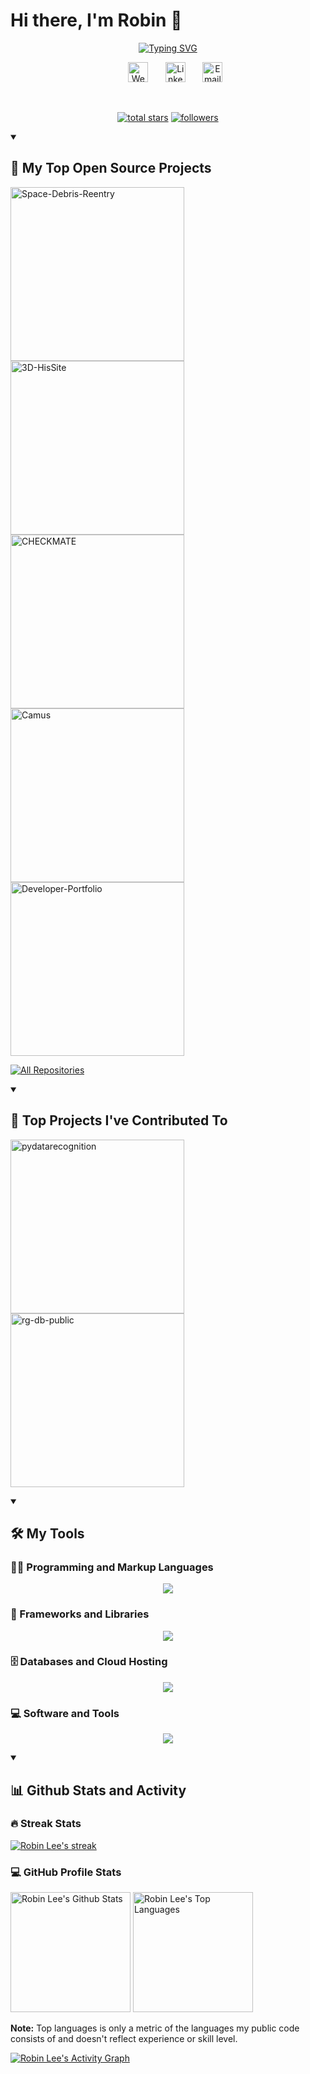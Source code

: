 # **Hi there, I'm Robin 👋** 

<p align="center">
  <!-- Typing SVG by DenverCoder1 - https://github.com/DenverCoder1/readme-typing-svg -->
  <a href="https://git.io/typing-svg"><img src="https://readme-typing-svg.demolab.com?font=roboto&weight=800&size=23&pause=1000&color=1a1b26&center=true&vCenter=true&width=435&lines=Backend+web+developer;Machine+Learning+Engineer" alt="Typing SVG" /></a>
</p>

<!-- Social icons section -->
<p align="center">
  &#8287;&#8287;&#8287;&#8287;&#8287;
  <a href="https://www.robinlee.dev"><img width="32px" alt="Website" title="Robin Lee Website" src="https://unpkg.com/simple-icons@v8/icons/aboutdotme.svg"></a>
  &#8287;&#8287;&#8287;&#8287;&#8287;
  <a href="https://www.linkedin.com/in/robinlee02"><img width="32px" alt="Linkedin" title="Robin Lee Linkedin" src="https://unpkg.com/simple-icons@v8/icons/linkedin.svg"/></a>
  &#8287;&#8287;&#8287;&#8287;&#8287;
  <a href=mailto:sl5035@columbia.edu><img width="32px" alt="Email" title="Send an email to Robin" src="https://unpkg.com/simple-icons@v8/icons/gmail.svg"/></a>
</p>

<br/>

<!-- Social badges section -->
<!-- Badges with custom icons - https://github.com/DenverCoder1/custom-icon-badges -->
<!-- View counter - https://github.com/DenverCoder1/Simple-View-Counter -->
<p align="center">
  <a href="https://github.com/sl5035?tab=repositories&sort=stargazers">
    <img alt="total stars" title="Total stars on GitHub" src="https://custom-icon-badges.demolab.com/github/stars/sl5035?color=c0caf5&style=for-the-badge&labelColor=1a1b26&logo=star"/></a>
  <a href="https://github.com/sl5035?tab=followers">
    <img alt="followers" title="Follow me on Github" src="https://custom-icon-badges.demolab.com/github/followers/sl5035?color=bb9af7&labelColor=1a1b26&style=for-the-badge&logo=person-add&label=Follow&logoColor=white"/></a>
</p>


<details open> 
  <summary><h2>📘 My Top Open Source Projects</h2></summary>

  <!-- Repo info cards - https://github.com/anuraghazra/github-readme-stats -->
  <!-- Small repo cards (fork) - https://github.com/DenverCoder1/github-readme-stats -->
  <p align="left">
    <a href="https://github.com/sl5035/Space-Debris-Reentry"><img width="278" src="https://denvercoder1-github-readme-stats.vercel.app/api/pin/?username=sl5035&repo=Space-Debris-Reentry&theme=tokyonight&hide_border=true" alt="Space-Debris-Reentry"></a>
    <a href="https://github.com/sl5035/3D-HisSite"><img width="278" src="https://denvercoder1-github-readme-stats.vercel.app/api/pin/?username=sl5035&repo=3D-HisSite&theme=tokyonight&hide_border=true" alt="3D-HisSite"></a>
    <a href="https://github.com/sl5035/CHECKMATE"><img width="278" src="https://denvercoder1-github-readme-stats.vercel.app/api/pin/?username=sl5035&repo=CHECKMATE&theme=tokyonight&hide_border=true" alt="CHECKMATE"></a>
    <a href="https://github.com/sl5035/Camus"><img width="278" src="https://denvercoder1-github-readme-stats.vercel.app/api/pin/?username=sl5035&repo=Camus&theme=tokyonight&hide_border=true" alt="Camus"></a>
    <a href="https://github.com/sl5035/Developer-Portfolio"><img width="278" src="https://denvercoder1-github-readme-stats.vercel.app/api/pin/?username=sl5035&repo=Developer-Portfolio&theme=tokyonight&hide_border=true" alt="Developer-Portfolio"></a>
  </p>

  <a href="https://github.com/sl5035?tab=repositories&sort=stargazers"><img alt="All Repositories" title="All Repositories" src="https://custom-icon-badges.demolab.com/badge/-Click%20Here%20For%20All%20My%20Repos-1F222E?style=for-the-badge&logoColor=white&logo=repo"/></a>
</details>

<details open> 
  <summary><h2>📕 Top Projects I've Contributed To</h2></summary>

  <!-- Small repo cards https://github.com/DenverCoder1/github-readme-stats (fork of anuraghazra/github-readme-stats) -->
  <p align="left">
    <a href="https://github.com/Billingegroup/pydatarecognition"><img width="278" src="https://denvercoder1-github-readme-stats.vercel.app/api/pin/?username=Billingegroup&repo=pydatarecognition&theme=tokyonight&hide_border=true&show_description=false" alt="pydatarecognition"></a>
    <a href="https://github.com/Billingegroup/rg-db-public"><img width="278" src="https://denvercoder1-github-readme-stats.vercel.app/api/pin/?username=Billingegroup&repo=rg-db-public&theme=tokyonight&hide_border=true&show_description=false" alt="rg-db-public"></a>
  </p>
</details>


<details open> 
  <summary><h2>🛠️ My Tools</h2></summary>

  <h3>👨‍💻 Programming and Markup Languages</h3>

  <p align="center">
    <a href="https://skillicons.dev">
      <img src="https://skillicons.dev/icons?i=python,java,ts,js,graphql,go,haskell,latex,md" />
    </a>
  </p>
  
  <h3>🧰 Frameworks and Libraries</h3>

  <p align="center">
    <a href="https://skillicons.dev">
      <img src="https://skillicons.dev/icons?i=tensorflow,nestjs,nodejs,express,django,flask,svelte" />
    </a>
  </p>

  <h3>🗄️ Databases and Cloud Hosting</h3>

  <p align="center">
    <a href="https://skillicons.dev">
      <img src="https://skillicons.dev/icons?i=mongodb,postgres,sqlite,vercel" />
    </a>
  </p>

  <h3>💻 Software and Tools</h3>

  <p align="center">
    <a href="https://skillicons.dev">
      <img src="https://skillicons.dev/icons?i=apollo,docker,git,github,gitlab,vim,vite" />
    </a>
  </p>
</details>

<details open> 
  <summary><h2>📊 Github Stats and Activity</h2></summary>

  <h3>🔥 Streak Stats</h3>

  <!-- GitHub Readme Streak Stats - https://github.com/DenverCoder1/github-readme-streak-stats -->
  <p>
    <a href="https://github.com/DenverCoder1/github-readme-streak-stats">
      <img title="🔥 Get streak stats for your profile at git.io/streak-stats" alt="Robin Lee's streak" src="https://streak-stats.demolab.com?user=sl5035&theme=tokyonight&hide_border=true"/>
    </a>
  </p>

  <h3>💻 GitHub Profile Stats</h3>

  <!-- https://github.com/anuraghazra/github-readme-stats -->

  <a href="https://github.com/anuraghazra/github-readme-stats"><img alt="Robin Lee's Github Stats" src="https://denvercoder1-github-readme-stats.vercel.app/api/?username=sl5035&show_icons=true&include_all_commits=true&count_private=true&theme=tokyonight&hide_border=true" height="192px"/></a>
  <a href="https://github.com/anuraghazra/github-readme-stats"><img alt="Robin Lee's Top Languages" src="https://denvercoder1-github-readme-stats.vercel.app/api/top-langs/?username=sl5035&langs_count=8&layout=compact&theme=tokyonight&hide_border=true&hide=Jupyter%20Notebook,CSS" height="192px"/></a>
  <br/>

  <b>Note:</b> Top languages is only a metric of the languages my public code consists of and doesn't reflect experience or skill level.
  
  <!-- https://github.com/ashutosh00710/github-readme-activity-graph -->

  <a href="https://github.com/ashutosh00710/github-readme-activity-graph"><img alt="Robin Lee's Activity Graph" src="https://github-readme-activity-graph.cyclic.app/graph/?username=sl5035&bg_color=1a1b26&color=7aa2f7&line=73daca&point=c0caf5&hide_border=true" /></a>
